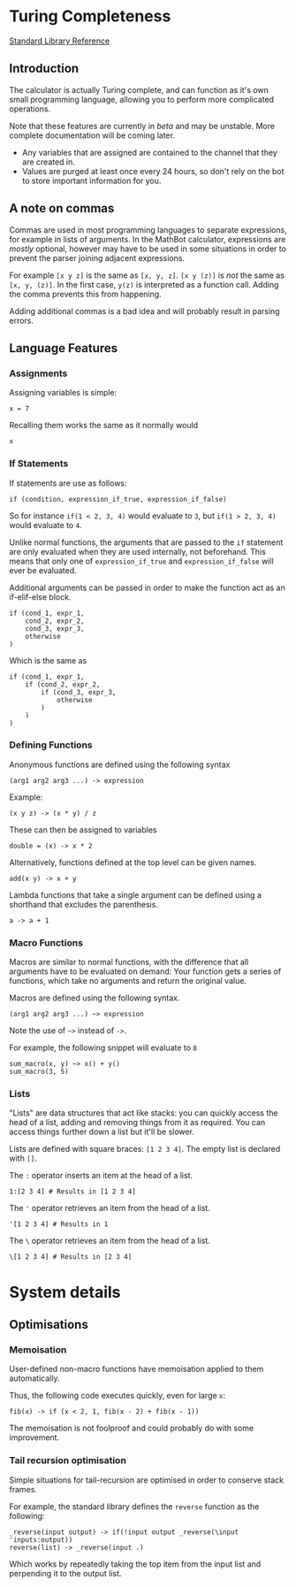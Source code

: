 # Turing Completeness

[Standard Library Reference](https://github.com/DXsmiley/mathbot/blob/calculator-refactor/mathbot/help/turing_functions.md)

## Introduction

The calculator is actually Turing complete, and can function as it's own small programming language, allowing you to perform more complicated operations.

Note that these features are currently in *beta* and may be unstable. More complete documentation will be coming later.

 - Any variables that are assigned are contained to the channel that they are created in.
 - Values are purged at least once every 24 hours, so don't rely on the bot to store important information for you.

## A note on commas

Commas are used in most programming languages to separate expressions, for example in lists of arguments. In the MathBot calculator, expressions are *mostly* optional, however may have to be used in some situations in order to prevent the parser joining adjacent expressions.

For example `[x y z]` is the same as `[x, y, z]`. `[x y (z)]` is *not* the same as `[x, y, (z)]`. In the first case, `y(z)` is interpreted as a function call. Adding the comma prevents this from happening.

Adding additional commas is a bad idea and will probably result in parsing errors.

## Language Features

### Assignments

Assigning variables is simple:
```
x = 7
```

Recalling them works the same as it normally would
```
x
```

### If Statements

If statements are use as follows:
```
if (condition, expression_if_true, expression_if_false)
```

So for instance `if(1 < 2, 3, 4)` would evaluate to `3`, but `if(1 > 2, 3, 4)` would evaluate to `4`.

Unlike normal functions, the arguments that are passed to the `if` statement are only evaluated when they are used internally, not beforehand. This means that only one of `expression_if_true` and `expression_if_false` will ever be evaluated.

Additional arguments can be passed in order to make the function act as an if-elif-else block.
```
if (cond_1, expr_1,
	cond_2, expr_2,
	cond_3, expr_3,
	otherwise
)
```

Which is the same as
```
if (cond_1, expr_1,
	if (cond_2, expr_2,
		if (cond_3, expr_3,
			otherwise
		)
	)
)
```

### Defining Functions

Anonymous functions are defined using the following syntax
```
(arg1 arg2 arg3 ...) -> expression
```

Example:
```
(x y z) -> (x * y) / z
```

These can then be assigned to variables
```
double = (x) -> x * 2
```

Alternatively, functions defined at the top level can be given names.
```
add(x y) -> x + y
```

Lambda functions that take a single argument can be defined using a shorthand that excludes the parenthesis.
```
a -> a + 1
```

### Macro Functions

Macros are similar to normal functions, with the difference that all arguments have to be evaluated on demand: Your function gets a series of functions, which take no arguments and return the original value.

Macros are defined using the following syntax.
```
(arg1 arg2 arg3 ...) ~> expression
```
Note the use of `~>` instead of `->`.

For example, the following snippet will evaluate to `8`
```
sum_macro(x, y) ~> x() + y()
sum_macro(3, 5)
```

### Lists

"Lists" are data structures that act like stacks: you can quickly access the head of a list, adding and removing things from it as required. You can access things further down a list but it'll be slower.

Lists are defined with square braces: `[1 2 3 4]`. The empty list is declared with `[]`.

The `:` operator inserts an item at the head of a list.
```
1:[2 3 4] # Results in [1 2 3 4]
```

The `'` operator retrieves an item from the head of a list.
```
'[1 2 3 4] # Results in 1
```

The `\` operator retrieves an item from the head of a list.
```
\[1 2 3 4] # Results in [2 3 4]
```

# System details

## Optimisations

### Memoisation

User-defined non-macro functions have memoisation applied to them automatically.

Thus, the following code executes quickly, even for large `x`:
```
fib(x) -> if (x < 2, 1, fib(x - 2) + fib(x - 1))
```

The memoisation is not foolproof and could probably do with some improvement.

### Tail recursion optimisation

Simple situations for tail-recursion are optimised in order to conserve stack frames.

For example, the standard library defines the `reverse` function as the following:
```
_reverse(input output) -> if(!input output _reverse(\input 'inputs:output))
reverse(list) -> _reverse(input .)
```
Which works by repeatedly taking the top item from the input list and perpending it to the output list.

